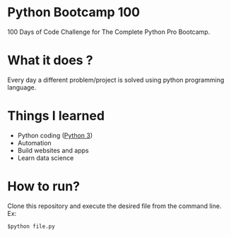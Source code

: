 # Python Bootcamp 100
100 Days of Code Challenge for The Complete Python Pro Bootcamp.

# What it does ?
Every day a different problem/project is solved using python programming language.

# Things I learned
- Python coding ([Python 3](https://docs.python.org/3/))
- Automation
- Build websites and apps
- Learn data science

# How to run?
Clone this repository and execute the desired file from the command line.
Ex:
```
$python file.py
```
